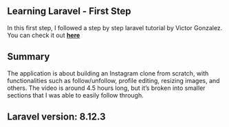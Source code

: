 ## Learning Laravel - First Step

In this first step, I followed a step by step laravel tutorial by Victor Gonzalez.
You can check it out **[here](https://www.youtube.com/watch?v=ImtZ5yENzgE)**

## Summary

The application is about building an Instagram clone from scratch, with functionalities such as follow/unfollow, profile editing, resizing images, and others. The video is around 4.5 hours long, but it’s broken into smaller sections that I was able to easily follow through.

## Laravel version: 8.12.3

